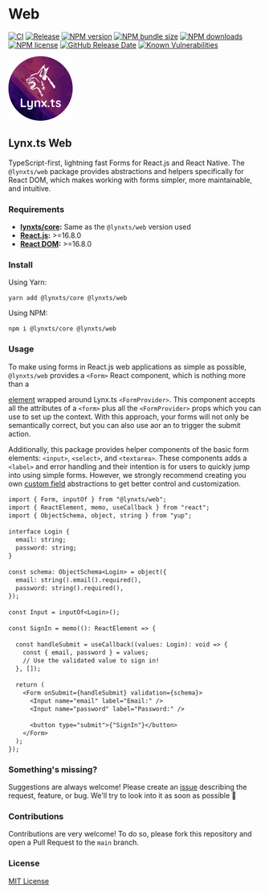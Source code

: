 # Web

[![CI](https://github.com/JoseLion/lynxts/actions/workflows/ci.yml/badge.svg)](https://github.com/JoseLion/lynxts/actions/workflows/ci.yml) [![Release](https://github.com/JoseLion/lynxts/actions/workflows/release.yml/badge.svg)](https://github.com/JoseLion/lynxts/actions/workflows/release.yml) [![NPM version](https://img.shields.io/npm/v/@lynxts/web?logo=npm)](https://www.npmjs.com/package/@lynxts/web) [![NPM bundle size](https://img.shields.io/bundlephobia/min/@lynxts/web)](https://www.npmjs.com/package/@lynxts/web) [![NPM downloads](https://img.shields.io/npm/dm/@lynxts/web)](https://www.npmjs.com/package/@lynxts/web) [![NPM license](https://img.shields.io/npm/l/@lynxts/web)](LICENSE/) [![GitHub Release Date](https://img.shields.io/github/release-date/JoseLion/lynxts)](https://github.com/JoseLion/lynxts/releases) [![Known Vulnerabilities](https://snyk.io/test/github/JoseLion/lynxts/badge.svg)](https://snyk.io/test/github/JoseLion/lynxts)

<img alt="Lynx.ts Logo" src="https://github.com/JoseLion/lynxts/blob/main/docs/assets/lynxts-logo%40512x512.png?raw=true" width="128">

## Lynx.ts Web

TypeScript-first, lightning fast Forms for React.js and React Native. The `@lynxts/web` package provides abstractions and helpers specifically for React DOM, which makes working with forms simpler, more maintainable, and intuitive.

### Requirements

* [**lynxts/core**](../core/)**:** Same as the `@lynxts/web` version used
* [**React.js**](https://react.dev/)**:** >=16.8.0
* [**React DOM**](https://www.npmjs.com/package/react-dom)**:** >=16.8.0

### Install

Using Yarn:

```
yarn add @lynxts/core @lynxts/web
```

Using NPM:

```
npm i @lynxts/core @lynxts/web
```

### Usage

To make using forms in React.js web applications as simple as possible, `@lynxts/web` provides a `<Form>` React component, which is nothing more than a

[element](https://developer.mozilla.org/en-US/docs/Web/HTML/Element/form) wrapped around Lynx.ts `<FormProvider>`. This component accepts all the attributes of a `<form>` plus all the `<FormProvider>` props which you can use to set up the context. With this approach, your forms will not only be semantically correct, but you can also use aor an  to trigger the submit action.

Additionally, this package provides helper components of the basic form elements: `<input>`, `<select>`, and `<textarea>`. These components adds a `<label>` and error handling and their intention is for users to quickly jump into using simple forms. However, we strongly recommend creating you own [custom field](../core/#custom-fields) abstractions to get better control and customization.

```tsx
import { Form, inputOf } from "@lynxts/web";
import { ReactElement, memo, useCallback } from "react";
import { ObjectSchema, object, string } from "yup";

interface Login {
  email: string;
  password: string;
}

const schema: ObjectSchema<Login> = object({
  email: string().email().required(),
  password: string().required(),
});

const Input = inputOf<Login>();

const SignIn = memo((): ReactElement => {

  const handleSubmit = useCallback((values: Login): void => {
    const { email, password } = values;
    // Use the validated value to sign in!
  }, []);

  return (
    <Form onSubmit={handleSubmit} validation={schema}>
      <Input name="email" label="Email:" />
      <Input name="password" label="Password:" />
      
      <button type="submit">{"SignIn"}</button>
    </Form>
  );
});
```

### Something's missing?

Suggestions are always welcome! Please create an [issue](https://github.com/JoseLion/lynxts/issues/new) describing the request, feature, or bug. We'll try to look into it as soon as possible 🙂

### Contributions

Contributions are very welcome! To do so, please fork this repository and open a Pull Request to the `main` branch.

### License

[MIT License](LICENSE/)

